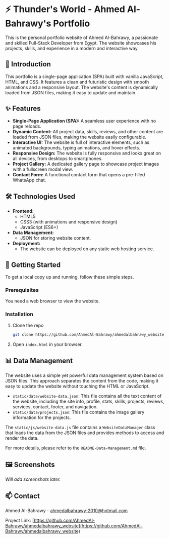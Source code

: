 # ⚡ Thunder's World - Ahmed Al-Bahrawy's Portfolio

This is the personal portfolio website of Ahmed Al-Bahrawy, a passionate and skilled Full-Stack Developer from Egypt. The website showcases his projects, skills, and experience in a modern and interactive way.

## 🚀 Introduction

This portfolio is a single-page application (SPA) built with vanilla JavaScript, HTML, and CSS. It features a clean and futuristic design with smooth animations and a responsive layout. The website's content is dynamically loaded from JSON files, making it easy to update and maintain.

## ✨ Features

- **Single-Page Application (SPA):** A seamless user experience with no page reloads.
- **Dynamic Content:** All project data, skills, reviews, and other content are loaded from JSON files, making the website easily configurable.
- **Interactive UI:** The website is full of interactive elements, such as animated backgrounds, typing animations, and hover effects.
- **Responsive Design:** The website is fully responsive and looks great on all devices, from desktops to smartphones.
- **Project Gallery:** A dedicated gallery page to showcase project images with a fullscreen modal view.
- **Contact Form:** A functional contact form that opens a pre-filled WhatsApp chat.

## 🛠️ Technologies Used

- **Frontend:**
  - HTML5
  - CSS3 (with animations and responsive design)
  - JavaScript (ES6+)
- **Data Management:**
  - JSON for storing website content.
- **Deployment:**
  - The website can be deployed on any static web hosting service.

## 🏁 Getting Started

To get a local copy up and running, follow these simple steps.

### Prerequisites

You need a web browser to view the website.

### Installation

1.  Clone the repo
    ```sh
    git clone https://github.com/AhmedAl-Bahrawy/ahmedalbahrawy_website.git
    ```
2.  Open `index.html` in your browser.

## 📊 Data Management

The website uses a simple yet powerful data management system based on JSON files. This approach separates the content from the code, making it easy to update the website without touching the HTML or JavaScript.

- `static/data/website-data.json`: This file contains all the text content of the website, including the site info, profile, stats, skills, projects, reviews, services, contact, footer, and navigation.
- `static/data/projects.json`: This file contains the image gallery information for the projects.

The `static/js/website-data.js` file contains a `WebsiteDataManager` class that loads the data from the JSON files and provides methods to access and render the data.

For more details, please refer to the `README-Data-Management.md` file.

## 🖼️ Screenshots

_Will add screenshots later._

## 📫 Contact

Ahmed Al-Bahrawy - ahmedalbahrawy-2010@hotmail.com

Project Link: [https://github.com/AhmedAl-Bahrawy/ahmedalbahrawy_website](https://github.com/AhmedAl-Bahrawy/ahmedalbahrawy_website)

